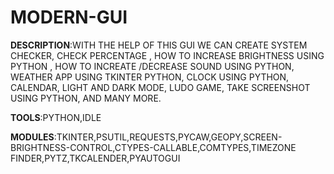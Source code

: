 # MODERN-GUI
**DESCRIPTION**:WITH THE HELP OF THIS GUI WE CAN  CREATE SYSTEM CHECKER, CHECK PERCENTAGE , HOW TO INCREASE BRIGHTNESS USING PYTHON , HOW TO INCREATE /DECREASE SOUND USING PYTHON, WEATHER APP USING TKINTER PYTHON, CLOCK USING PYTHON, CALENDAR, LIGHT AND DARK MODE, LUDO GAME, TAKE SCREENSHOT USING PYTHON, AND MANY MORE.


**TOOLS**:PYTHON,IDLE


**MODULES**:TKINTER,PSUTIL,REQUESTS,PYCAW,GEOPY,SCREEN-BRIGHTNESS-CONTROL,CTYPES-CALLABLE,COMTYPES,TIMEZONE FINDER,PYTZ,TKCALENDER,PYAUTOGUI
